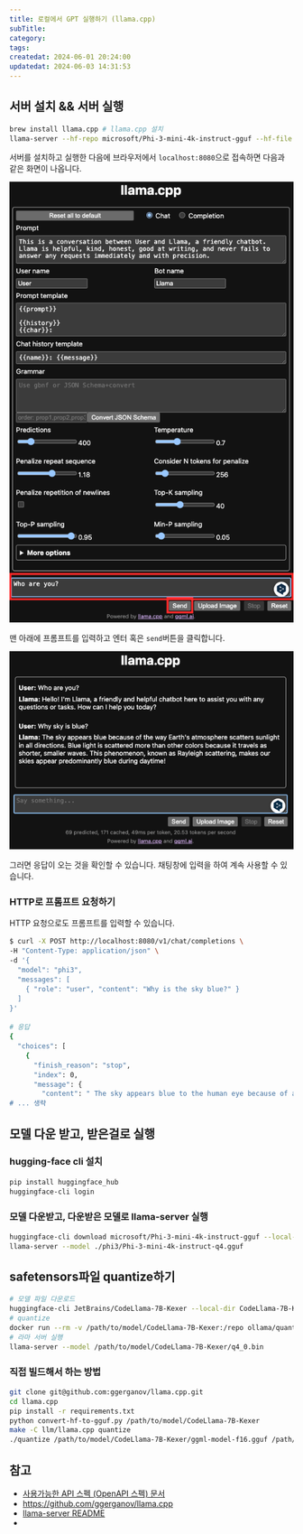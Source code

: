 ```yaml
---
title: 로컬에서 GPT 실행하기 (llama.cpp)
subTitle:
category:
tags:
createdat: 2024-06-01 20:24:00
updatedat: 2024-06-03 14:31:53
---
```


## 서버 설치 && 서버 실행

```bash
brew install llama.cpp # llama.cpp 설치
llama-server --hf-repo microsoft/Phi-3-mini-4k-instruct-gguf --hf-file Phi-3-mini-4k-instruct-q4.gguf
```

서버를 설치하고 실행한 다음에 브라우저에서 `localhost:8080`으로 접속하면 다음과
같은 화면이 나옵니다.

![main page](/images/blogs/llama-server/page.png)

맨 아래에 프롬프트를 입력하고 엔터 혹은 `send`버튼을 클릭합니다.

![chat](/images/blogs/llama-server/chat.png)

그러면 응답이 오는 것을 확인할 수 있습니다. 채팅창에 입력을 하여 계속 사용할 수 있습니다.

### HTTP로 프롬프트 요청하기

HTTP 요청으로도 프롬프트를 입력할 수 있습니다.

```bash
$ curl -X POST http://localhost:8080/v1/chat/completions \
-H "Content-Type: application/json" \
-d '{
  "model": "phi3",
  "messages": [
    { "role": "user", "content": "Why is the sky blue?" }
  ]
}'

# 응답
{
  "choices": [
    {
      "finish_reason": "stop",
      "index": 0,
      "message": {
        "content": " The sky appears blue to the human eye because of a phenomenon called Rayleigh scattering. When sunlight reaches Earth's atmosphere, it is made up of different colors of light, which correspond to different 
# ... 생략
```

## 모델 다운 받고, 받은걸로 실행

### hugging-face cli 설치

```bash
pip install huggingface_hub
huggingface-cli login
```

### 모델 다운받고, 다운받은 모델로 llama-server 실행

```bash
huggingface-cli download microsoft/Phi-3-mini-4k-instruct-gguf --local-dir phi3
llama-server --model ./phi3/Phi-3-mini-4k-instruct-q4.gguf
```

## safetensors파일 quantize하기

```bash
# 모델 파일 다운로드
huggingface-cli JetBrains/CodeLlama-7B-Kexer --local-dir CodeLlama-7B-Kexer
# quantize
docker run --rm -v /path/to/model/CodeLlama-7B-Kexer:/repo ollama/quantize -q q4_0 /repo
# 라마 서버 실행
llama-server --model /path/to/model/CodeLlama-7B-Kexer/q4_0.bin
```

### 직접 빌드해서 하는 방법

```bash
git clone git@github.com:ggerganov/llama.cpp.git
cd llama.cpp
pip install -r requirements.txt
python convert-hf-to-gguf.py /path/to/model/CodeLlama-7B-Kexer
make -C llm/llama.cpp quantize
./quantize /path/to/model/CodeLlama-7B-Kexer/ggml-model-f16.gguf /path/to/model/CodeLlama-7B-Kexer/ggml-model-Q4_K_M.gguf Q4_K_M
```

## 참고

- [사용가능한 API 스펙 (OpenAPI 스펙) 문서](https://github.com/openai/openai-openapi/blob/master/openapi.yaml)
- <https://github.com/ggerganov/llama.cpp>
- [llama-server README](https://github.com/ggerganov/llama.cpp/blob/master/examples/server/README.md)
- [](https://hub.docker.com/r/ollama/quantize)
